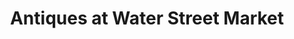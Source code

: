 ---
title: "Antiques at Water Street Market"
url: /new-paltz/antiques-at-water-street-market/
shop: antiques
---